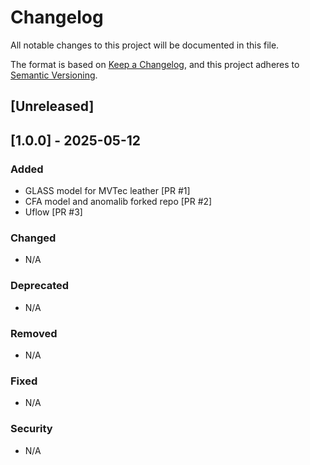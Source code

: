 # Changelog

All notable changes to this project will be documented in this file.

The format is based on [Keep a Changelog](https://keepachangelog.com/en/1.1.0/),
and this project adheres to [Semantic Versioning](https://semver.org/spec/v2.0.0.html).

## [Unreleased]

## [1.0.0] - 2025-05-12

### Added
- GLASS model for MVTec leather [PR #1]
- CFA model and anomalib forked repo [PR #2]
- Uflow [PR #3]

### Changed
- N/A

### Deprecated
- N/A

### Removed
- N/A

### Fixed
- N/A

### Security
- N/A